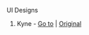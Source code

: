 UI Designs

1. Kyne - [Go to]("/kyne") | [Original](https://dribbble.com/shots/21479405-Kyne-Branding-Video-Production-Agency)
